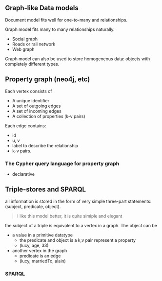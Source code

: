 ## Graph-like Data models
Document model fits well for one-to-many and relationships.

Graph model fits many to many relationships naturally.
- Social graph
- Roads or rail network
- Web graph

Graph model can also be used to store homogeneous data: objects with completely different types.

## Property graph (neo4j, etc)

Each vertex consists of
- A unique identifier
- A set of outgoing edges
- A set of incoming edges
- A collection of properties (k-v pairs)

Each edge contains:
- id
- u, v
- label to describe the relationship
- k-v pairs.

### The Cypher query language for property graph
- declarative

## Triple-stores and SPARQL
all information is stored in the form of very simple three-part statements: (subject, predicate, object). 

> I like this model better, it is quite simiple and elegant

the subject of a triple is equivalent to a vertex in a graph. The object can be
- a value in a primitive datatype
  - the predicate and object is a k,v pair represent a property
  - (lucy, age, 33)
- another vertex in the graph
  - predicate is an edge
  - (lucy, marriedTo, alain)

### SPARQL
